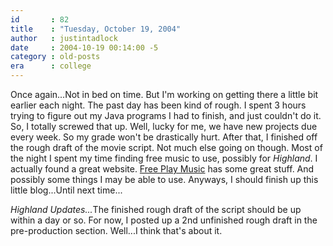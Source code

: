 ```yaml
---
id       : 82
title    : "Tuesday, October 19, 2004"
author   : justintadlock
date     : 2004-10-19 00:14:00 -5
category : old-posts
era      : college
---
```


Once again...Not in bed on time.  But I'm working on getting there a little bit earlier each night.  The past day has been kind of rough. I spent 3 hours trying to figure out my Java programs I had to finish, and just couldn't do it. So, I totally screwed that up. Well, lucky for me, we have new projects due every week. So my grade won't be drastically hurt. After that, I finished off the rough draft of the movie script. Not much else going on though. Most of the night I spent my time finding free music to use, possibly for <i> Highland</i>. I actually found a great website. <a href="http://freeplaymusic.com" title="Free Play Music Website" rel="external"> Free Play Music</a> has some great stuff. And possibly some things I may be able to use. Anyways, I should finish up this little blog...Until next time...

<em>Highland Updates...</em>The finished rough draft of the script should be up within a day or so. For now, I posted up a 2nd unfinished rough draft in the pre-production section. Well...I think that's about it.
